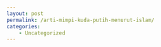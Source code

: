 ```yaml
---
layout: post
permalink: /arti-mimpi-kuda-putih-menurut-islam/
categories:
    - Uncategorized
---
```


